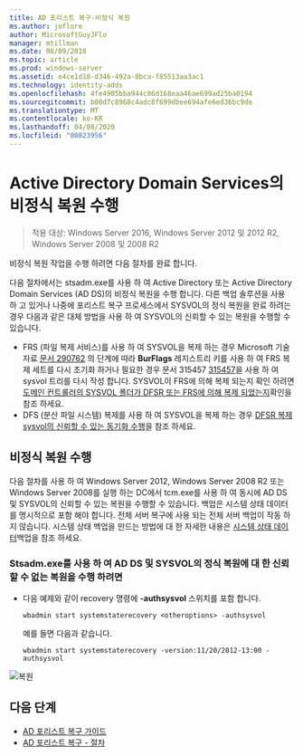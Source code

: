 ```yaml
---
title: AD 포리스트 복구-비정식 복원
ms.author: joflore
author: MicrosoftGuyJFlo
manager: mtillman
ms.date: 08/09/2018
ms.topic: article
ms.prod: windows-server
ms.assetid: e4ce1d18-d346-492a-8bca-f85513aa3ac1
ms.technology: identity-adds
ms.openlocfilehash: 4fe4905bba944c86d168eaa46ae699ad25ba0194
ms.sourcegitcommit: b00d7c8968c4adc8f699dbee694afe6ed36bc9de
ms.translationtype: MT
ms.contentlocale: ko-KR
ms.lasthandoff: 04/08/2020
ms.locfileid: "80823956"
---
```

# <a name="performing-a-nonauthoritative-restore-of-active-directory-domain-services"></a>Active Directory Domain Services의 비정식 복원 수행 

>적용 대상: Windows Server 2016, Windows Server 2012 및 2012 R2, Windows Server 2008 및 2008 R2

비정식 복원 작업을 수행 하려면 다음 절차를 완료 합니다.  
  
다음 절차에서는 stsadm.exe를 사용 하 여 Active Directory 또는 Active Directory Domain Services (AD DS)의 비정식 복원을 수행 합니다. 다른 백업 솔루션을 사용 하 고 있거나 나중에 포리스트 복구 프로세스에서 SYSVOL의 정식 복원을 완료 하려는 경우 다음과 같은 대체 방법을 사용 하 여 SYSVOL의 신뢰할 수 있는 복원을 수행할 수 있습니다.  
  
- FRS (파일 복제 서비스)를 사용 하 여 SYSVOL을 복제 하는 경우 Microsoft 기술 자료 [문서 290762](https://go.microsoft.com/fwlink/?LinkId=148443) 의 단계에 따라 **BurFlags** 레지스트리 키를 사용 하 여 FRS 복제 세트를 다시 초기화 하거나 필요한 경우 문서 315457 [315457](https://support.microsoft.com/kb/315457)을 사용 하 여 sysvol 트리를 다시 작성 합니다. SYSVOL이 FRS에 의해 복제 되는지 확인 하려면 [도메인 컨트롤러의 SYSVOL 폴더가 DFSR 또는 FRS에 의해 복제 되었는지](https://msdn.microsoft.com/library/windows/desktop/cc507518.aspx#determining_whether_a_domain_controller_s_sysvol_folder_is_replicated_by_dfsr_or_frs)확인을 참조 하세요.  
- DFS (분산 파일 시스템) 복제를 사용 하 여 SYSVOL을 복제 하는 경우 [DFSR 복제 sysvol의 신뢰할 수 있는 동기화 수행](AD-Forest-Recovery-Authoritative-Recovery-SYSVOL.md)을 참조 하세요.  

## <a name="performing-a-nonauthoritative-restore"></a>비정식 복원 수행

다음 절차를 사용 하 여 Windows Server 2012, Windows Server 2008 R2 또는 Windows Server 2008를 실행 하는 DC에서 tcm.exe를 사용 하 여 동시에 AD DS 및 SYSVOL의 신뢰할 수 있는 복원을 수행할 수 있습니다. 백업은 시스템 상태 데이터를 명시적으로 포함 해야 합니다. 전체 서버 복구에 사용 되는 전체 서버 백업이 작동 하지 않습니다. 시스템 상태 백업을 만드는 방법에 대 한 자세한 내용은 [시스템 상태 데이터](AD-Forest-Recovery-Backing-up-System-State.md)백업을 참조 하세요.  
  
### <a name="to-perform-a-nonauthoritative-restore-of-ad-ds-and-authoritative-restore-of-sysvol-using-wbadminexe"></a>Stsadm.exe를 사용 하 여 AD DS 및 SYSVOL의 정식 복원에 대 한 신뢰할 수 없는 복원을 수행 하려면  
  
- 다음 예제와 같이 recovery 명령에 **-authsysvol** 스위치를 포함 합니다.  

   ```  
   wbadmin start systemstaterecovery <otheroptions> -authsysvol  
   ```  

   예를 들면 다음과 같습니다.  

   ```  
   wbadmin start systemstaterecovery -version:11/20/2012-13:00 -authsysvol  
   ```  
  
![복원](media/AD-Forest-Recovery-Nonauthoritative-Restore/nonauth.png)

## <a name="next-steps"></a>다음 단계

- [AD 포리스트 복구 가이드](AD-Forest-Recovery-Guide.md)
- [AD 포리스트 복구 - 절차](AD-Forest-Recovery-Procedures.md)
